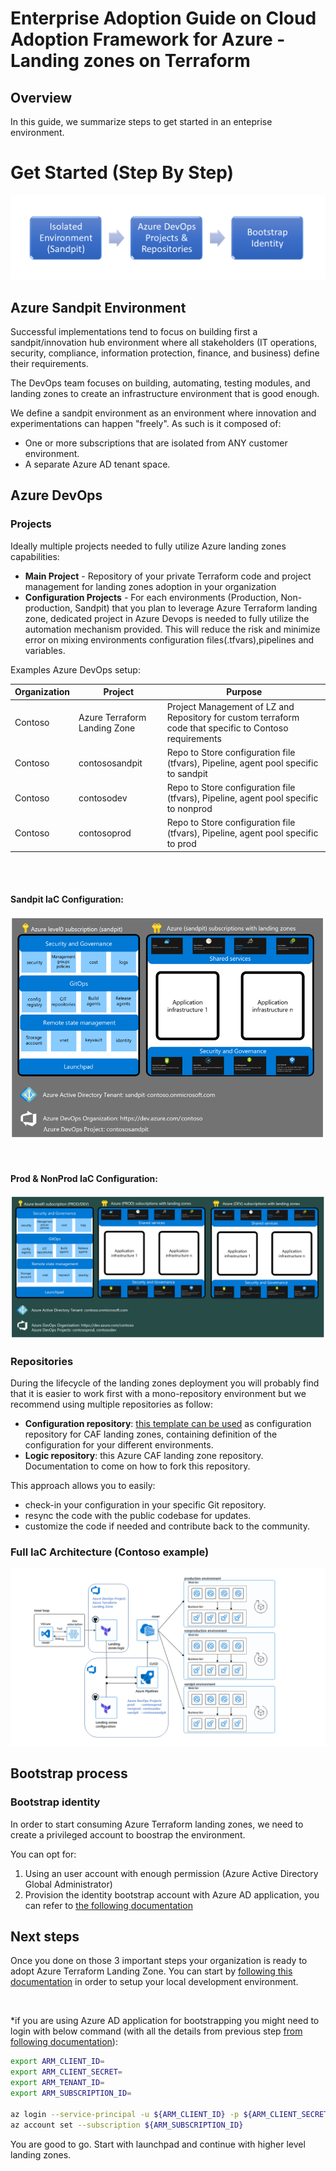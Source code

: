 # Enterprise Adoption Guide on Cloud Adoption Framework for Azure - Landing zones on Terraform

## Overview

In this guide, we summarize steps to get started in an enteprise environment.


# Get Started (Step By Step)

![](./images/Enterprise/Getting_Started.png)

## Azure Sandpit Environment

Successful implementations tend to focus on building first a sandpit/innovation hub environment where all stakeholders (IT operations, security, compliance, information protection, finance, and business) define their requirements.

The DevOps team focuses on building, automating, testing modules, and landing zones to create an infrastructure environment that is good enough.

We define a sandpit environment as an environment where innovation and experimentations can happen "freely".
As such is it composed of:
-	One or more subscriptions that are isolated from ANY customer environment.
-	A separate Azure AD tenant space.

## Azure DevOps

### Projects

Ideally multiple projects needed to fully utilize Azure landing zones capabilities:

* **Main Project** - Repository of your private Terraform code and project management for landing zones adoption in your organization
* **Configuration Projects** - For each environments (Production, Non-production, Sandpit) that you plan to leverage Azure Terraform landing zone, dedicated project in Azure Devops is needed to fully utilize the automation mechanism provided. This will reduce the risk and minimize error on mixing environments configuration files(.tfvars),pipelines and variables.

Examples Azure DevOps setup:

| Organization | Project | Purpose |
| ------------ | ------- | ------- |
| Contoso | Azure Terraform Landing Zone | Project Management of LZ and Repository for custom terraform code that specific to Contoso requirements |
| Contoso | contososandpit               | Repo to Store configuration file (tfvars), Pipeline, agent pool specific to sandpit                    |
| Contoso | contosodev                   | Repo to Store configuration file (tfvars), Pipeline, agent pool specific to nonprod                    |
| Contoso | contosoprod                  | Repo to Store configuration file (tfvars), Pipeline, agent pool specific to prod                       |

<br><br>

#### Sandpit IaC Configuration:

![](./images/Enterprise/Sandpit_IAC.png)

<br>

#### Prod & NonProd IaC Configuration:

![](./images/Enterprise/Prod_NonPROD_IAC.png)



### Repositories

During the lifecycle of the landing zones deployment you will probably find that it is easier to work first with a mono-repository environment but we recommend using multiple repositories as follow:
* **Configuration repository**: [this template can be used](https://github.com/azure/caf-terraform-landingzones-starter) as configuration repository for CAF landing zones, containing definition of the configuration for your different environments.
* **Logic repository**: this Azure CAF landing zone repository. Documentation to come on how to fork this repository.

This approach allows you to easily:
* check-in your configuration in your specific Git repository.
* resync the code with the public codebase for updates.
* customize the code if needed and contribute back to the community.

### Full IaC Architecture (Contoso example)

![](./images/Enterprise/environment_seperation.png)

## Bootstrap process

### Bootstrap identity
In order to start consuming Azure Terraform landing zones, we need to create a privileged account to boostrap the environment.

You can opt for:
1. Using an user account with enough permission (Azure Active Directory Global Administrator)
2. Provision the identity bootstrap account with Azure AD application, you can refer to [the following documentation](./bootstrap_account_provisioning.md)

## Next steps

Once you done on those 3 important steps your organization is ready to adopt Azure Terraform Landing Zone. You can start by [following this documentation](../getting_started/getting_started.md) in order to setup your local development environment.

<br>

*if you are using Azure AD application for bootstrapping you might need to login with below command (with all the details from previous step [from following documentation](./bootstrap_account_provisioning.md)):

```bash
export ARM_CLIENT_ID=
export ARM_CLIENT_SECRET=
export ARM_TENANT_ID=
export ARM_SUBSCRIPTION_ID=

az login --service-principal -u ${ARM_CLIENT_ID} -p ${ARM_CLIENT_SECRET} --tenant ${ARM_TENANT_ID}
az account set --subscription ${ARM_SUBSCRIPTION_ID}
```

You are good to go. Start with launchpad and continue with higher level landing zones.
